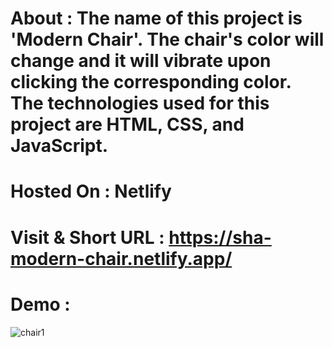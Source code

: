 # About : The name of this project is 'Modern Chair'. The chair's color will change and it will vibrate upon clicking the corresponding color. The technologies used for this project are HTML, CSS, and JavaScript.


# Hosted On : Netlify

# Visit & Short URL : https://sha-modern-chair.netlify.app/

# Demo :
![chair1](https://github.com/shaukat01/Modern-Chair/assets/86542840/e7f431b1-64d6-40fc-8450-127e21a046e1)


